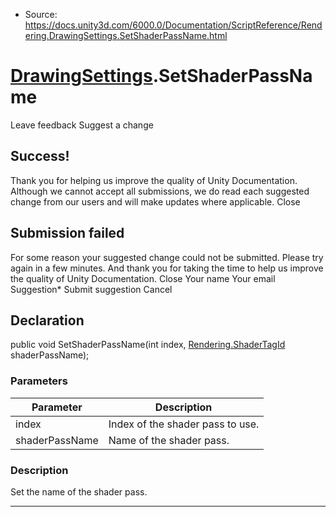 * Source: https://docs.unity3d.com/6000.0/Documentation/ScriptReference/Rendering.DrawingSettings.SetShaderPassName.html

#  [DrawingSettings](https://docs.unity3d.com/6000.0/Documentation/ScriptReference/Rendering.DrawingSettings.html).SetShaderPassName
Leave feedback
Suggest a change
## Success!
Thank you for helping us improve the quality of Unity Documentation. Although we cannot accept all submissions, we do read each suggested change from our users and will make updates where applicable.
Close
## Submission failed
For some reason your suggested change could not be submitted. Please <a>try again</a> in a few minutes. And thank you for taking the time to help us improve the quality of Unity Documentation.
Close
Your name Your email Suggestion* Submit suggestion
Cancel
## Declaration
public void SetShaderPassName(int index, [Rendering.ShaderTagId](https://docs.unity3d.com/6000.0/Documentation/ScriptReference/Rendering.ShaderTagId.html) shaderPassName); 
### Parameters
Parameter | Description  
---|---  
index | Index of the shader pass to use.  
shaderPassName | Name of the shader pass.  
### Description
Set the name of the shader pass.
* * *
